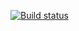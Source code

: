 [![Build status](https://ci.appveyor.com/api/projects/status/0xbyol3fcaoarf0b/branch/main?svg=true)](https://ci.appveyor.com/project/Kelavo/webinterfacetestselenide/branch/main)
